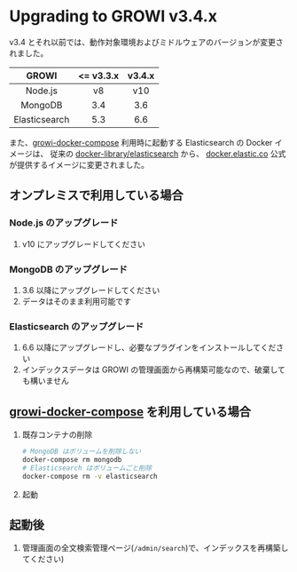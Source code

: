 # Upgrading to GROWI v3.4.x

v3.4 とそれ以前では、動作対象環境およびミドルウェアのバージョンが変更されました。

| GROWI | <= v3.3.x | v3.4.x |
| :---: | :---: | :---: |
| Node.js | v8 | v10 |
| MongoDB | 3.4 | 3.6 |
| Elasticsearch | 5.3 | 6.6 |

また、[growi-docker-compose](https://github.com/weseek/growi-docker-compose) 利用時に起動する Elasticsearch の Docker イメージは、
従来の [docker-library/elasticsearch](https://github.com/docker-library/elasticsearch/blob/6854914f0b890840c75b6db9eeaefbc26177df9c/5/Dockerfile) から、
[docker.elastic.co](https://www.docker.elastic.co/) 公式が提供するイメージに変更されました。

## オンプレミスで利用している場合

### Node.js のアップグレード

1. v10 にアップグレードしてください

### MongoDB のアップグレード

1. 3.6 以降にアップグレードしてください
1. データはそのまま利用可能です

### Elasticsearch のアップグレード

1. 6.6 以降にアップグレードし、必要なプラグインをインストールしてください
1. インデックスデータは GROWI の管理画面から再構築可能なので、破棄しても構いません


## [growi-docker-compose](https://github.com/weseek/growi-docker-compose) を利用している場合

1. 既存コンテナの削除
    ```bash
    # MongoDB はボリュームを削除しない
    docker-compose rm mongodb
    # Elasticsearch はボリュームごと削除
    docker-compose rm -v elasticsearch
    ```
1. 起動

## 起動後

1. 管理画面の全文検索管理ページ(`/admin/search`)で、インデックスを再構築してください)